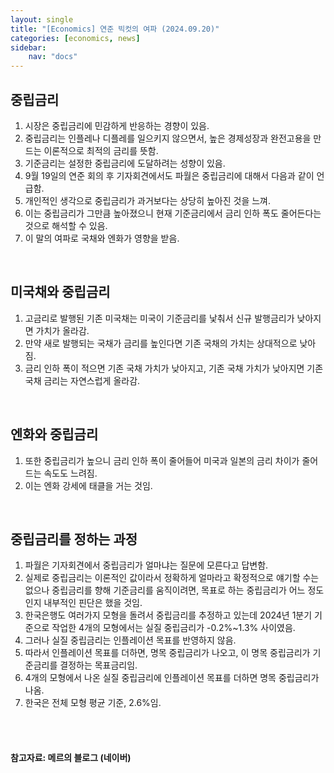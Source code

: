 ```yaml
---
layout: single
title: "[Economics] 연준 빅컷의 여파 (2024.09.20)"
categories: [economics, news]
sidebar:
    nav: "docs"
---
```


## 중립금리
1. 시장은 중립금리에 민감하게 반응하는 경향이 있음.
1. 중립금리는 인플레나 디플레를 일으키지 않으면서, 높은 경제성장과 완전고용을 만드는 이론적으로 최적의 금리를 뜻함.
1. 기준금리는 설정한 중립금리에 도달하려는 성향이 있음.
1. 9월 19일의 연준 회의 후 기자회견에서도 파월은 중립금리에 대해서 다음과 같이 언급함.
1. 개인적인 생각으로 중립금리가 과거보다는 상당히 높아진 것을 느껴.
1. 이는 중립금리가 그만큼 높아졌으니 현재 기준금리에서 금리 인하 폭도 줄어든다는 것으로 해석할 수 있음.
1. 이 말의 여파로 국채와 엔화가 영향을 받음.

<br/>

## 미국채와 중립금리
1. 고금리로 발행된 기존 미국채는 미국이 기준금리를 낯춰서 신규 발행금리가 낮아지면 가치가 올라감.
1. 만약 새로 발행되는 국채가 금리를 높인다면 기존 국채의 가치는 상대적으로 낮아짐.
1. 금리 인하 폭이 적으면 기존 국채 가치가 낮아지고, 기존 국채 가치가 낮아지면 기존국채 금리는 자연스럽게 올라감.

<br/>

## 엔화와 중립금리
1. 또한 중립금리가 높으니 금리 인하 폭이 줄어들어 미국과 일본의 금리 차이가 줄어드는 속도도 느려짐.
1. 이는 엔화 강세에 태클을 거는 것임.

<br/>

## 중립금리를 정하는 과정
1. 파월은 기자회견에서 중립금리가 얼마냐는 질문에 모른다고 답변함.
1. 실제로 중립금리는 이론적인 값이라서 정확하게 얼마라고 확정적으로 얘기할 수는 없으나 중립금리를 향해 기준금리를 움직이려면, 목표로 하는 중립금리가 어느 정도인지 내부적인 핀단은 했을 것임.
1. 한국은행도 여러가지 모형을 돌려서 중립금리를 추정하고 있는데 2024년 1분기 기준으로 작업한 4개의 모형에서는 실질 중립금리가 -0.2%~1.3% 사이였음.
1. 그러나 실질 중립금리는 인플레이션 목표를 반영하지 않음.
1. 따라서 인플레이션 목표를 더하면, 명목 중립금리가 나오고, 이 명목 중립금리가 기준금리를 결정하는 목표금리임.
1. 4개의 모형에서 나온 실질 중립금리에 인플레이션 목표를 더하면 명목 중립금리가 나옴.
1. 한국은 전체 모형 평균 기준, 2.6%임.


<br/>
<br/>

#### 참고자료: 메르의 블로그 (네이버) 
